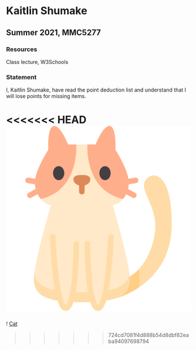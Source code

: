 # Kaitlin Shumake

## Summer 2021, MMC5277

### Resources
Class lecture, W3Schools

### Statement
I, Kaitlin Shumake, have read the point deduction list and understand that I will lose points for missing items.

<<<<<<< HEAD
![](image/cat.png)
=======
! [Cat](cat.png)
>>>>>>> 724cd7081f4d888b54d8dbf82eaba94097698794
